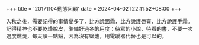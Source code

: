 +++
title = '20171104動態回顧'
date = 2024-04-02T22:11:52+08:00
+++

入秋之後，需要記得的事情變多了，比方說面霜，比方說護唇膏，比方說護手霜。記得精神也不要乾燥脫皮，準備好過冬的用度：待寫的小說、待看的書，不要一次過度燃燒，每天讀一點點，因為沒有壁爐，用電暖器代替也是可以的。